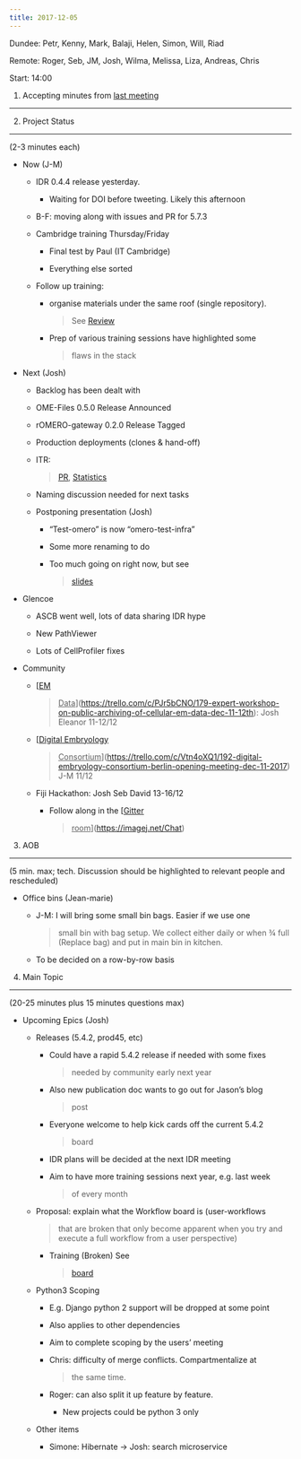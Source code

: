 ```yaml
---
title: 2017-12-05
---
```


Dundee: Petr, Kenny, Mark, Balaji, Helen, Simon, Will, Riad

Remote: Roger, Seb, JM, Josh, Wilma, Melissa, Liza, Andreas, Chris

Start: 14:00

1. Accepting minutes from [<u>last meeting</u>](https://docs.google.com/document/d/1os36moToB_p9GyXm45GTdn-p5cqPpa_12bFU-R8UCJ0/edit)
-------------------------------------------------------------------------------------------------------------------------------------

2. Project Status
-----------------

(2-3 minutes each)

-   Now (J-M)

    -   IDR 0.4.4 release yesterday.

        -   Waiting for DOI before tweeting. Likely this afternoon

    -   B-F: moving along with issues and PR for 5.7.3

    -   Cambridge training Thursday/Friday

        -   Final test by Paul (IT Cambridge)

        -   Everything else sorted

    -   Follow up training:

        -   organise materials under the same roof (single repository).
            > See
            > [<u>Review</u>](https://docs.google.com/document/d/1tYT1J7Z7KWXq6zKWL8px2lI8KID6AUsl4sW5hlxJmLY/edit)

        -   Prep of various training sessions have highlighted some
            > flaws in the stack

-   Next (Josh)

    -   Backlog has been dealt with

    -   OME-Files 0.5.0 Release Announced

    -   rOMERO-gateway 0.2.0 Release Tagged

    -   Production deployments (clones & hand-off)

    -   ITR:
        > [<u>PR</u>](https://github.com/IDR/idr.openmicroscopy.org/pull/25),
        > [<u>Statistics</u>](https://docs.google.com/spreadsheets/d/1nW6UyWFBfdOt8YIIkX-H4CACZ__eO727CiMKIEnl9v0/edit#gid=1645393117)

    -   Naming discussion needed for next tasks

    -   Postponing presentation (Josh)

        -   “Test-omero” is now “omero-test-infra”

        -   Some more renaming to do

        -   Too much going on right now, but see
            > [<u>slides</u>](https://docs.google.com/presentation/d/105Ch3IaBy3IDuifVdQOZe314sttcLSbWUrRKy4E0q-c/edit#slide=id.g2a2d566669_0_59)

-   Glencoe

    -   ASCB went well, lots of data sharing IDR hype

    -   New PathViewer

    -   Lots of CellProfiler fixes

-   Community

    -   [<u>EM
        > Data</u>](https://trello.com/c/PJr5bCNO/179-expert-workshop-on-public-archiving-of-cellular-em-data-dec-11-12th):
        > Josh Eleanor 11-12/12

    -   [<u>Digital Embryology
        > Consortium</u>](https://trello.com/c/Vtn4oXQ1/192-digital-embryology-consortium-berlin-opening-meeting-dec-11-2017)
        > J-M 11/12

    -   Fiji Hackathon: Josh Seb David 13-16/12

        -   Follow along in the [<u>Gitter
            > room</u>](https://imagej.net/Chat)

3. AOB
------

(5 min. max; tech. Discussion should be highlighted to relevant people
and rescheduled)

-   Office bins (Jean-marie)

    -   J-M: I will bring some small bin bags. Easier if we use one
        > small bin with bag setup. We collect either daily or when ¾
        > full (Replace bag) and put in main bin in kitchen.

    -   To be decided on a row-by-row basis

4. Main Topic
-------------

(20-25 minutes plus 15 minutes questions max)

-   Upcoming Epics (Josh)

    -   Releases (5.4.2, prod45, etc)

        -   Could have a rapid 5.4.2 release if needed with some fixes
            > needed by community early next year

        -   Also new publication doc wants to go out for Jason’s blog
            > post

        -   Everyone welcome to help kick cards off the current 5.4.2
            > board

        -   IDR plans will be decided at the next IDR meeting

        -   Aim to have more training sessions next year, e.g. last week
            > of every month

    -   Proposal: explain what the Workflow board is (user-workflows
        > that are broken that only become apparent when you try and
        > execute a full workflow from a user perspective)

        -   Training (Broken) See
            > [<u>board</u>](https://trello.com/b/vG6RVrf1/workflows)

    -   Python3 Scoping

        -   E.g. Django python 2 support will be dropped at some point

        -   Also applies to other dependencies

        -   Aim to complete scoping by the users’ meeting

        -   Chris: difficulty of merge conflicts. Compartmentalize at
            > the same time.

        -   Roger: can also split it up feature by feature.

            -   New projects could be python 3 only

    -   Other items

        -   Simone: Hibernate → Josh: search microservice
